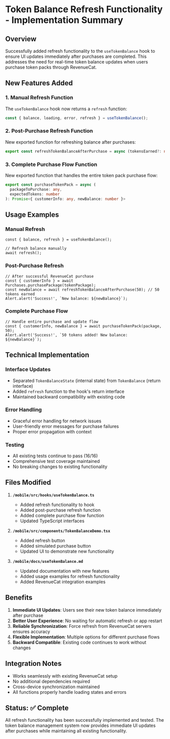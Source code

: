 # Token Balance Refresh Functionality - Implementation Summary

## Overview
Successfully added refresh functionality to the `useTokenBalance` hook to ensure UI updates immediately after purchases are completed. This addresses the need for real-time token balance updates when users purchase token packs through RevenueCat.

## New Features Added

### 1. Manual Refresh Function
The `useTokenBalance` hook now returns a `refresh` function:
```typescript
const { balance, loading, error, refresh } = useTokenBalance();
```

### 2. Post-Purchase Refresh Function
New exported function for refreshing balance after purchases:
```typescript
export const refreshTokenBalanceAfterPurchase = async (tokensEarned?: number): Promise<number>
```

### 3. Complete Purchase Flow Function
New exported function that handles the entire token pack purchase flow:
```typescript
export const purchaseTokenPack = async (
  packageToPurchase: any,
  expectedTokens: number
): Promise<{ customerInfo: any, newBalance: number }>
```

## Usage Examples

### Manual Refresh
```tsx
const { balance, refresh } = useTokenBalance();

// Refresh balance manually
await refresh();
```

### Post-Purchase Refresh
```tsx
// After successful RevenueCat purchase
const { customerInfo } = await Purchases.purchasePackage(tokenPackage);
const newBalance = await refreshTokenBalanceAfterPurchase(50); // 50 tokens earned
Alert.alert('Success!', `New balance: ${newBalance}`);
```

### Complete Purchase Flow
```tsx
// Handle entire purchase and update flow
const { customerInfo, newBalance } = await purchaseTokenPack(package, 50);
Alert.alert('Success!', `50 tokens added! New balance: ${newBalance}`);
```

## Technical Implementation

### Interface Updates
- Separated `TokenBalanceState` (internal state) from `TokenBalance` (return interface)
- Added `refresh` function to the hook's return interface
- Maintained backward compatibility with existing code

### Error Handling
- Graceful error handling for network issues
- User-friendly error messages for purchase failures
- Proper error propagation with context

### Testing
- All existing tests continue to pass (16/16)
- Comprehensive test coverage maintained
- No breaking changes to existing functionality

## Files Modified

1. **`/mobile/src/hooks/useTokenBalance.ts`**
   - Added refresh functionality to hook
   - Added post-purchase refresh function
   - Added complete purchase flow function
   - Updated TypeScript interfaces

2. **`/mobile/src/components/TokenBalanceDemo.tsx`**
   - Added refresh button
   - Added simulated purchase button
   - Updated UI to demonstrate new functionality

3. **`/mobile/docs/useTokenBalance.md`**
   - Updated documentation with new features
   - Added usage examples for refresh functionality
   - Added RevenueCat integration examples

## Benefits

1. **Immediate UI Updates**: Users see their new token balance immediately after purchase
2. **Better User Experience**: No waiting for automatic refresh or app restart
3. **Reliable Synchronization**: Force refresh from RevenueCat servers ensures accuracy
4. **Flexible Implementation**: Multiple options for different purchase flows
5. **Backward Compatible**: Existing code continues to work without changes

## Integration Notes

- Works seamlessly with existing RevenueCat setup
- No additional dependencies required
- Cross-device synchronization maintained
- All functions properly handle loading states and errors

## Status: ✅ Complete

All refresh functionality has been successfully implemented and tested. The token balance management system now provides immediate UI updates after purchases while maintaining all existing functionality.